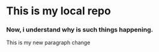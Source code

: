 # This is my local repo
### Now, i understand why is such things happening.
<p>This is my new paragraph change</p>